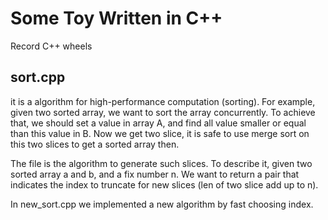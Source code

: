 # Some Toy Written in C++

Record C++ wheels

## sort.cpp
it is a algorithm for high-performance computation (sorting). 
For example, given two sorted array, we want to sort the array concurrently.
To achieve that, we should set a value in array A, and find all value smaller or equal than this value in B.
Now we get two slice, it is safe to use merge sort on this two slices to get a sorted array then.

The file is the algorithm to generate such slices. To describe it, given two sorted array a and b, and a fix number n.
We want to return a pair that indicates the index to truncate for new slices (len of two slice add up to n). 

In new_sort.cpp we implemented a new algorithm by fast choosing index.  